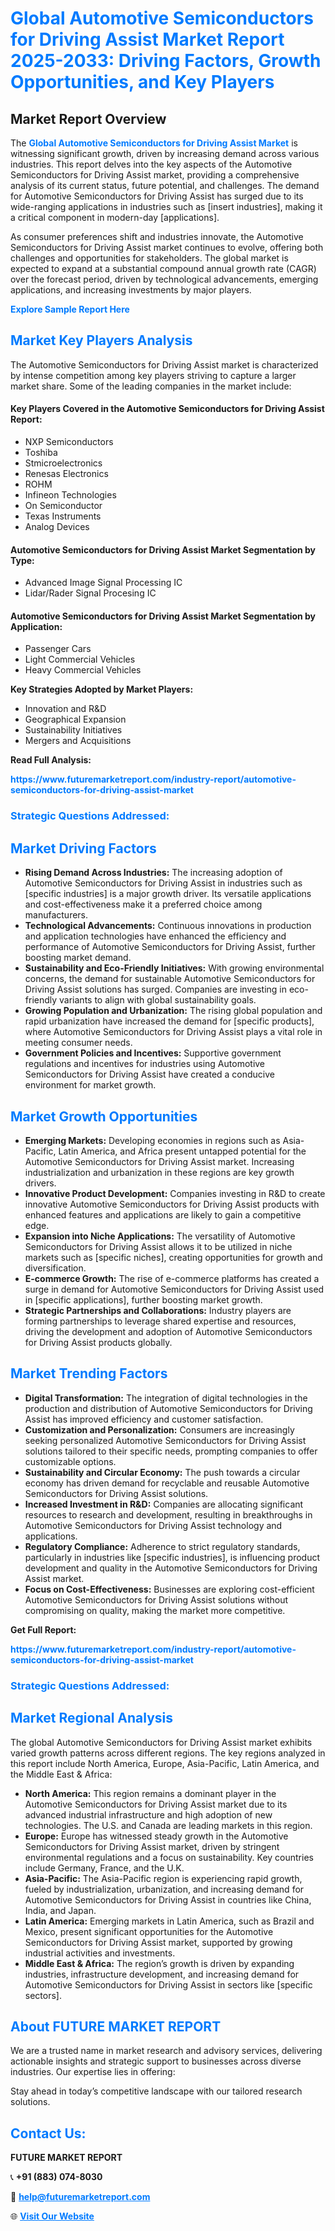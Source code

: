<h1 style="color: #007BFF;">Global Automotive Semiconductors for Driving Assist Market Report 2025-2033: Driving Factors, Growth Opportunities, and Key Players</h1>

<section id="overview">
<h2>Market Report Overview</h2>
<p>The <a href="https://www.futuremarketreport.com/industry-report/automotive-semiconductors-for-driving-assist-market" style="color: #007BFF; text-decoration: none;"><strong>Global Automotive Semiconductors for Driving Assist Market</strong></a> is witnessing significant growth, driven by increasing demand across various industries. This report delves into the key aspects of the Automotive Semiconductors for Driving Assist market, providing a comprehensive analysis of its current status, future potential, and challenges. The demand for Automotive Semiconductors for Driving Assist has surged due to its wide-ranging applications in industries such as [insert industries], making it a critical component in modern-day [applications].</p>
<p>As consumer preferences shift and industries innovate, the Automotive Semiconductors for Driving Assist market continues to evolve, offering both challenges and opportunities for stakeholders. The global market is expected to expand at a substantial compound annual growth rate (CAGR) over the forecast period, driven by technological advancements, emerging applications, and increasing investments by major players.</p>
</section>

<section id="overview">
<p><a href="https://www.futuremarketreport.com/request-sample/reportId=81774" style="color: #007BFF; text-decoration: none;"><strong>Explore Sample Report Here</strong></a></p>
</section>

<section id="key-players">
<h2 style="color: #007BFF;">Market Key Players Analysis</h2>
<p>The Automotive Semiconductors for Driving Assist market is characterized by intense competition among key players striving to capture a larger market share. Some of the leading companies in the market include:</p>
<h4>Key Players Covered in the Automotive Semiconductors for Driving Assist Report:</h4>
<ul><li>NXP Semiconductors</li><li>Toshiba</li><li>Stmicroelectronics</li><li>Renesas Electronics</li><li>ROHM</li><li>Infineon Technologies</li><li>On Semiconductor</li><li>Texas Instruments</li><li>Analog Devices</li></ul>
<h4>Automotive Semiconductors for Driving Assist Market Segmentation by Type:</h4>
<ul><li>Advanced Image Signal Processing IC</li><li>Lidar/Rader Signal Procesing IC</li></ul>

<h4>Automotive Semiconductors for Driving Assist Market Segmentation by Application:</h4>
<ul><li>Passenger Cars</li><li>Light Commercial Vehicles</li><li>Heavy Commercial Vehicles</li></ul>
<p><strong>Key Strategies Adopted by Market Players:</strong></p>
<ul>
<li>Innovation and R&D</li>
<li>Geographical Expansion</li>
<li>Sustainability Initiatives</li>
<li>Mergers and Acquisitions</li>
</ul>
</section>

<section>
<p><strong>Read Full Analysis: </strong></p><a href="https://www.futuremarketreport.com/industry-report/automotive-semiconductors-for-driving-assist-market" style="color: #007BFF; text-decoration: none;"><strong>https://www.futuremarketreport.com/industry-report/automotive-semiconductors-for-driving-assist-market</strong></a>
<h3 style="color: #007BFF;">Strategic Questions Addressed:</h3>
</section>

<section id="driving-factors">
<h2 style="color: #007BFF;">Market Driving Factors</h2>
<ul>
<li><strong>Rising Demand Across Industries:</strong> The increasing adoption of Automotive Semiconductors for Driving Assist in industries such as [specific industries] is a major growth driver. Its versatile applications and cost-effectiveness make it a preferred choice among manufacturers.</li>
<li><strong>Technological Advancements:</strong> Continuous innovations in production and application technologies have enhanced the efficiency and performance of Automotive Semiconductors for Driving Assist, further boosting market demand.</li>
<li><strong>Sustainability and Eco-Friendly Initiatives:</strong> With growing environmental concerns, the demand for sustainable Automotive Semiconductors for Driving Assist solutions has surged. Companies are investing in eco-friendly variants to align with global sustainability goals.</li>
<li><strong>Growing Population and Urbanization:</strong> The rising global population and rapid urbanization have increased the demand for [specific products], where Automotive Semiconductors for Driving Assist plays a vital role in meeting consumer needs.</li>
<li><strong>Government Policies and Incentives:</strong> Supportive government regulations and incentives for industries using Automotive Semiconductors for Driving Assist have created a conducive environment for market growth.</li>
</ul>
</section>

<section id="growth-opportunities">
<h2 style="color: #007BFF;">Market Growth Opportunities</h2>
<ul>
<li><strong>Emerging Markets:</strong> Developing economies in regions such as Asia-Pacific, Latin America, and Africa present untapped potential for the Automotive Semiconductors for Driving Assist market. Increasing industrialization and urbanization in these regions are key growth drivers.</li>
<li><strong>Innovative Product Development:</strong> Companies investing in R&D to create innovative Automotive Semiconductors for Driving Assist products with enhanced features and applications are likely to gain a competitive edge.</li>
<li><strong>Expansion into Niche Applications:</strong> The versatility of Automotive Semiconductors for Driving Assist allows it to be utilized in niche markets such as [specific niches], creating opportunities for growth and diversification.</li>
<li><strong>E-commerce Growth:</strong> The rise of e-commerce platforms has created a surge in demand for Automotive Semiconductors for Driving Assist used in [specific applications], further boosting market growth.</li>
<li><strong>Strategic Partnerships and Collaborations:</strong> Industry players are forming partnerships to leverage shared expertise and resources, driving the development and adoption of Automotive Semiconductors for Driving Assist products globally.</li>
</ul>
</section>

<section id="trending-factors">
<h2 style="color: #007BFF;">Market Trending Factors</h2>
<ul>
<li><strong>Digital Transformation:</strong> The integration of digital technologies in the production and distribution of Automotive Semiconductors for Driving Assist has improved efficiency and customer satisfaction.</li>
<li><strong>Customization and Personalization:</strong> Consumers are increasingly seeking personalized Automotive Semiconductors for Driving Assist solutions tailored to their specific needs, prompting companies to offer customizable options.</li>
<li><strong>Sustainability and Circular Economy:</strong> The push towards a circular economy has driven demand for recyclable and reusable Automotive Semiconductors for Driving Assist solutions.</li>
<li><strong>Increased Investment in R&D:</strong> Companies are allocating significant resources to research and development, resulting in breakthroughs in Automotive Semiconductors for Driving Assist technology and applications.</li>
<li><strong>Regulatory Compliance:</strong> Adherence to strict regulatory standards, particularly in industries like [specific industries], is influencing product development and quality in the Automotive Semiconductors for Driving Assist market.</li>
<li><strong>Focus on Cost-Effectiveness:</strong> Businesses are exploring cost-efficient Automotive Semiconductors for Driving Assist solutions without compromising on quality, making the market more competitive.</li>
</ul>
</section>

<section>
<p><strong>Get Full Report: </strong></p><a href="https://www.futuremarketreport.com/industry-report/automotive-semiconductors-for-driving-assist-market" style="color: #007BFF; text-decoration: none;"><strong>https://www.futuremarketreport.com/industry-report/automotive-semiconductors-for-driving-assist-market</strong></a>
<h3 style="color: #007BFF;">Strategic Questions Addressed:</h3>
</section>


<section id="regional-analysis">
<h2 style="color: #007BFF;">Market Regional Analysis</h2>
<p>The global Automotive Semiconductors for Driving Assist market exhibits varied growth patterns across different regions. The key regions analyzed in this report include North America, Europe, Asia-Pacific, Latin America, and the Middle East & Africa:</p>
<ul>
<li><strong>North America:</strong> This region remains a dominant player in the Automotive Semiconductors for Driving Assist market due to its advanced industrial infrastructure and high adoption of new technologies. The U.S. and Canada are leading markets in this region.</li>
<li><strong>Europe:</strong> Europe has witnessed steady growth in the Automotive Semiconductors for Driving Assist market, driven by stringent environmental regulations and a focus on sustainability. Key countries include Germany, France, and the U.K.</li>
<li><strong>Asia-Pacific:</strong> The Asia-Pacific region is experiencing rapid growth, fueled by industrialization, urbanization, and increasing demand for Automotive Semiconductors for Driving Assist in countries like China, India, and Japan.</li>
<li><strong>Latin America:</strong> Emerging markets in Latin America, such as Brazil and Mexico, present significant opportunities for the Automotive Semiconductors for Driving Assist market, supported by growing industrial activities and investments.</li>
<li><strong>Middle East & Africa:</strong> The region’s growth is driven by expanding industries, infrastructure development, and increasing demand for Automotive Semiconductors for Driving Assist in sectors like [specific sectors].</li>
</ul>
</section>

<footer>
<h2 style="color: #007BFF;">About FUTURE MARKET REPORT</h2>
<p>We are a trusted name in market research and advisory services, delivering actionable insights and strategic support to businesses across diverse industries. Our expertise lies in offering:</p>

<p>Stay ahead in today’s competitive landscape with our tailored research solutions.</p>

<h2 style="color: #007BFF;">Contact Us:</h2>
<p><strong>FUTURE MARKET REPORT</strong></p>
<p>📞 <strong>+91 (883) 074-8030</strong></p>
<p>📧 <strong><a href="mailto:help@futuremarketreport.com" style="color: #007BFF;">help@futuremarketreport.com</a></strong></p>
<p>🌐 <strong><a href="https://www.futuremarketreport.com/" style="color: #007BFF;">Visit Our Website</a></strong></p>
</footer>